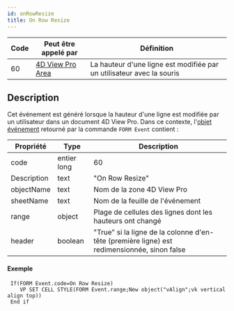 ```yaml
---
id: onRowResize
title: On Row Resize
---
```


| Code | Peut être appelé par                                    | Définition                                                            |
| ---- | ------------------------------------------------------- | --------------------------------------------------------------------- |
| 60   | [4D View Pro Area](FormObjects/viewProArea_overview.md) | La hauteur d'une ligne est modifiée par un utilisateur avec la souris |

## Description

Cet événement est généré lorsque la hauteur d'une ligne est modifiée par un utilisateur dans un document 4D View Pro. Dans ce contexte, l'[objet événement](overview.md#event-object) retourné par la commande `FORM Event` contient :

| Propriété   | Type        | Description                                                                                                    |
| ----------- | ----------- | -------------------------------------------------------------------------------------------------------------- |
| code        | entier long | 60                                                                                                             |
| Description | text        | "On Row Resize"                                                                                                |
| objectName  | text        | Nom de la zone 4D View Pro                                                                                     |
| sheetName   | text        | Nom de la feuille de l'événement                                                                               |
| range       | object      | Plage de cellules des lignes dont les hauteurs ont changé                                                      |
| header      | boolean     | "True" si la ligne de la colonne d'en-tête (première ligne) est redimensionnée, sinon false |

#### Exemple

```4d
 If(FORM Event.code=On Row Resize)
    VP SET CELL STYLE(FORM Event.range;New object("vAlign";vk vertical align top))
 End if
```
